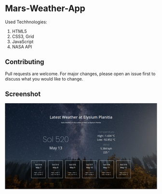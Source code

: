 # Mars-Weather-App

Used Techhnologies:
1) HTML5 
2) CSS3, Grid
3) JavaScript
4) NASA API

## Contributing
Pull requests are welcome. For major changes, please open an issue first to discuss what you would like to change.

## Screenshot
![Project Demo](https://github.com/rizwan2000rm/Mars-Weather-App/blob/master/Screenshot_20200514_171043.png)
